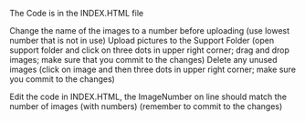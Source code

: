 The Code is in the INDEX.HTML file

Change the name of the images to a number before uploading (use lowest number that is not in use) 
Upload pictures to the Support Folder (open support folder and click on three dots in upper right corner; drag and drop images; make sure that you commit to the changes)
Delete any unused images (click on image and then three dots in upper right corner; make sure you commit to the changes)

Edit the code in INDEX.HTML, the ImageNumber on line    should match the number of images (with numbers)  (remember to commit to the changes)
